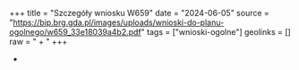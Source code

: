 +++
title = "Szczegóły wniosku W659"
date = "2024-06-05"
source = "https://bip.brg.gda.pl/images/uploads/wnioski-do-planu-ogolnego/w659_33e18039a4b2.pdf"
tags = ["wnioski-ogolne"]
geolinks = []
raw = " + "
+++


+



